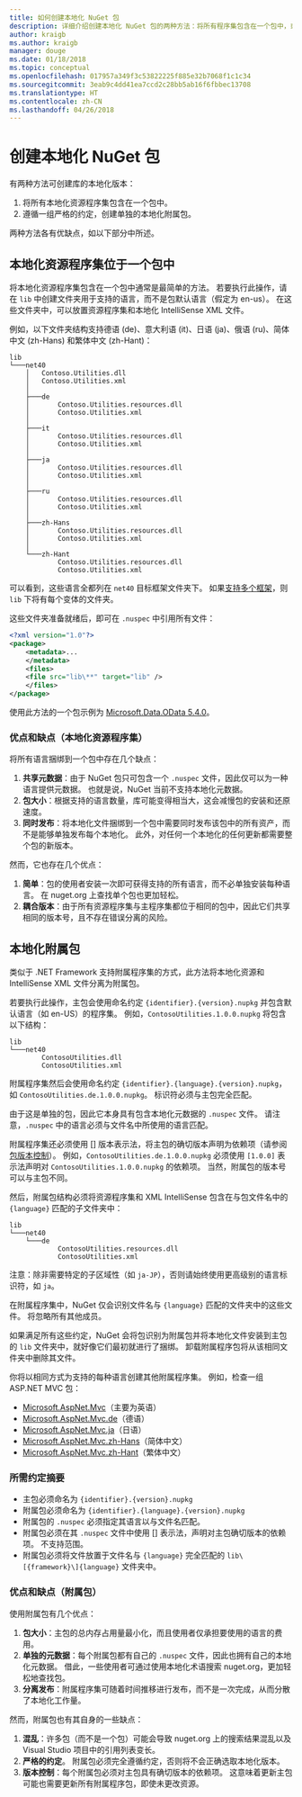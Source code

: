```yaml
---
title: 如何创建本地化 NuGet 包
description: 详细介绍创建本地化 NuGet 包的两种方法：将所有程序集包含在一个包中，或者发布单独的程序集。
author: kraigb
ms.author: kraigb
manager: douge
ms.date: 01/18/2018
ms.topic: conceptual
ms.openlocfilehash: 017957a349f3c53822225f885e32b7068f1c1c34
ms.sourcegitcommit: 3eab9c4dd41ea7ccd2c28bb5ab16f6fbbec13708
ms.translationtype: HT
ms.contentlocale: zh-CN
ms.lasthandoff: 04/26/2018
---
```

# <a name="creating-localized-nuget-packages"></a>创建本地化 NuGet 包

有两种方法可创建库的本地化版本：

1. 将所有本地化资源程序集包含在一个包中。
1. 遵循一组严格的约定，创建单独的本地化附属包。

两种方法各有优缺点，如以下部分中所述。

## <a name="localized-resource-assemblies-in-a-single-package"></a>本地化资源程序集位于一个包中

将本地化资源程序集包含在一个包中通常是最简单的方法。 若要执行此操作，请在 `lib` 中创建文件夹用于支持的语言，而不是包默认语言（假定为 en-us）。 在这些文件夹中，可以放置资源程序集和本地化 IntelliSense XML 文件。

例如，以下文件夹结构支持德语 (de)、意大利语 (it)、日语 (ja)、俄语 (ru)、简体中文 (zh-Hans) 和繁体中文 (zh-Hant)：

    lib
    └───net40
        │   Contoso.Utilities.dll
        │   Contoso.Utilities.xml
        │
        ├───de
        │       Contoso.Utilities.resources.dll
        │       Contoso.Utilities.xml
        │
        ├───it
        │       Contoso.Utilities.resources.dll
        │       Contoso.Utilities.xml
        │
        ├───ja
        │       Contoso.Utilities.resources.dll
        │       Contoso.Utilities.xml
        │
        ├───ru
        │       Contoso.Utilities.resources.dll
        │       Contoso.Utilities.xml
        │
        ├───zh-Hans
        │       Contoso.Utilities.resources.dll
        │       Contoso.Utilities.xml
        │
        └───zh-Hant
                Contoso.Utilities.resources.dll
                Contoso.Utilities.xml

可以看到，这些语言全都列在 `net40` 目标框架文件夹下。 如果[支持多个框架](../create-packages/supporting-multiple-target-frameworks.md)，则 `lib` 下将有每个变体的文件夹。

这些文件夹准备就绪后，即可在 `.nuspec` 中引用所有文件：

```xml
<?xml version="1.0"?>
<package>
    <metadata>...
    </metadata>
    <files>
    <file src="lib\**" target="lib" />
    </files>
</package>
```

使用此方法的一个包示例为 [Microsoft.Data.OData 5.4.0](http://nuget.org/packages/Microsoft.Data.OData/5.4.0)。

### <a name="advantages-and-disadvantages-localized-resource-assemblies"></a>优点和缺点（本地化资源程序集）

将所有语言捆绑到一个包中存在几个缺点：

1. **共享元数据**：由于 NuGet 包只可包含一个 `.nuspec` 文件，因此仅可以为一种语言提供元数据。 也就是说，NuGet 当前不支持本地化元数据。
1. **包大小**：根据支持的语言数量，库可能变得相当大，这会减慢包的安装和还原速度。
1. **同时发布**：将本地化文件捆绑到一个包中需要同时发布该包中的所有资产，而不是能够单独发布每个本地化。 此外，对任何一个本地化的任何更新都需要整个包的新版本。

然而，它也存在几个优点：

1. **简单**：包的使用者安装一次即可获得支持的所有语言，而不必单独安装每种语言。 在 nuget.org 上查找单个包也更加轻松。
1. **耦合版本**：由于所有资源程序集与主程序集都位于相同的包中，因此它们共享相同的版本号，且不存在错误分离的风险。

## <a name="localized-satellite-packages"></a>本地化附属包

类似于 .NET Framework 支持附属程序集的方式，此方法将本地化资源和 IntelliSense XML 文件分离为附属包。

若要执行此操作，主包会使用命名约定 `{identifier}.{version}.nupkg` 并包含默认语言（如 en-US）的程序集。 例如，`ContosoUtilities.1.0.0.nupkg` 将包含以下结构：

    lib
    └───net40
            ContosoUtilities.dll
            ContosoUtilities.xml

附属程序集然后会使用命名约定 `{identifier}.{language}.{version}.nupkg`，如 `ContosoUtilities.de.1.0.0.nupkg`。 标识符必须与主包完全匹配。

由于这是单独的包，因此它本身具有包含本地化元数据的 `.nuspec` 文件。 请注意，`.nuspec` 中的语言必须与文件名中所使用的语言匹配。

附属程序集还必须使用 [] 版本表示法，将主包的确切版本声明为依赖项（请参阅[包版本控制](../reference/package-versioning.md)）。 例如，`ContosoUtilities.de.1.0.0.nupkg` 必须使用 `[1.0.0]` 表示法声明对 `ContosoUtilities.1.0.0.nupkg` 的依赖项。 当然，附属包的版本号可以与主包不同。

然后，附属包结构必须将资源程序集和 XML IntelliSense 包含在与包文件名中的 `{language}` 匹配的子文件夹中：

    lib
    └───net40
        └───de
                ContosoUtilities.resources.dll
                ContosoUtilities.xml

注意：除非需要特定的子区域性（如 `ja-JP`），否则请始终使用更高级别的语言标识符，如 `ja`。

在附属程序集中，NuGet 仅会识别文件名与 `{language}` 匹配的文件夹中的这些文件。 将忽略所有其他成员。

如果满足所有这些约定，NuGet 会将包识别为附属包并将本地化文件安装到主包的 `lib` 文件夹中，就好像它们最初就进行了捆绑。 卸载附属程序包将从该相同文件夹中删除其文件。

你将以相同方式为支持的每种语言创建其他附属程序集。 例如，检查一组 ASP.NET MVC 包：

- [Microsoft.AspNet.Mvc](http://nuget.org/packages/Microsoft.AspNet.Mvc)（主要为英语）
- [Microsoft.AspNet.Mvc.de](http://nuget.org/packages/Microsoft.AspNet.Mvc.de)（德语）
- [Microsoft.AspNet.Mvc.ja](http://nuget.org/packages/Microsoft.AspNet.Mvc.ja)（日语）
- [Microsoft.AspNet.Mvc.zh-Hans](http://nuget.org/packages/Microsoft.AspNet.Mvc.zh-Hans)（简体中文）
- [Microsoft.AspNet.Mvc.zh-Hant](http://nuget.org/packages/Microsoft.AspNet.Mvc.zh-Hant)（繁体中文）

### <a name="summary-of-required-conventions"></a>所需约定摘要

- 主包必须命名为 `{identifier}.{version}.nupkg`
- 附属包必须命名为 `{identifier}.{language}.{version}.nupkg`
- 附属包的 `.nuspec` 必须指定其语言以与文件名匹配。
- 附属包必须在其 `.nuspec` 文件中使用 [] 表示法，声明对主包确切版本的依赖项。 不支持范围。
- 附属包必须将文件放置于文件名与 `{language}` 完全匹配的 `lib\[{framework}\]{language}` 文件夹中。

### <a name="advantages-and-disadvantages-satellite-packages"></a>优点和缺点（附属包）

使用附属包有几个优点：

1. **包大小**：主包的总内存占用量最小化，而且使用者仅承担要使用的语言的费用。
1. **单独的元数据**：每个附属包都有自己的 `.nuspec` 文件，因此也拥有自己的本地化元数据。 借此，一些使用者可通过使用本地化术语搜索 nuget.org，更加轻松地查找包。
1. **分离发布**：附属程序集可随着时间推移进行发布，而不是一次完成，从而分散了本地化工作量。

然而，附属包也有其自身的一些缺点：

1. **混乱**：许多包（而不是一个包）可能会导致 nuget.org 上的搜索结果混乱以及 Visual Studio 项目中的引用列表变长。
1. **严格的约定**。 附属包必须完全遵循约定，否则将不会正确选取本地化版本。
1. **版本控制**：每个附属包必须对主包具有确切版本的依赖项。 这意味着更新主包可能也需要更新所有附属程序包，即使未更改资源。
